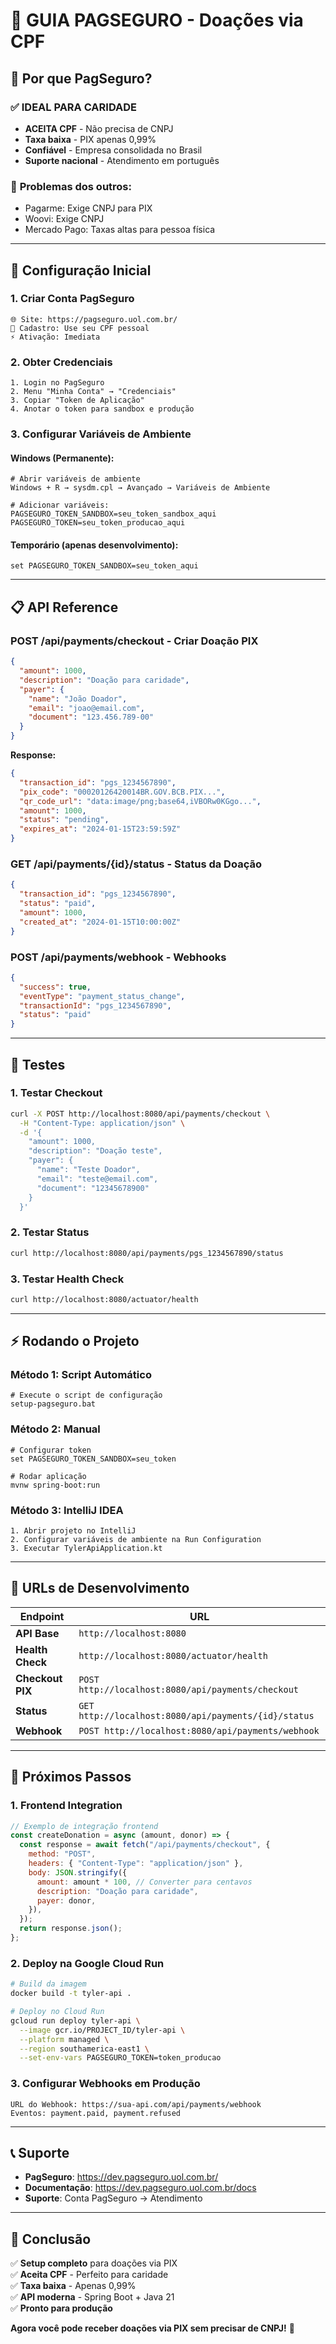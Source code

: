 # 🎁 GUIA PAGSEGURO - Doações via CPF

## 🎯 Por que PagSeguro?

### ✅ **IDEAL PARA CARIDADE**

- **ACEITA CPF** - Não precisa de CNPJ
- **Taxa baixa** - PIX apenas 0,99%
- **Confiável** - Empresa consolidada no Brasil
- **Suporte nacional** - Atendimento em português

### 🚫 **Problemas dos outros:**

- Pagarme: Exige CNPJ para PIX
- Woovi: Exige CNPJ
- Mercado Pago: Taxas altas para pessoa física

---

## 🔧 Configuração Inicial

### 1. **Criar Conta PagSeguro**

```
🌐 Site: https://pagseguro.uol.com.br/
📝 Cadastro: Use seu CPF pessoal
⚡ Ativação: Imediata
```

### 2. **Obter Credenciais**

```
1. Login no PagSeguro
2. Menu "Minha Conta" → "Credenciais"
3. Copiar "Token de Aplicação"
4. Anotar o token para sandbox e produção
```

### 3. **Configurar Variáveis de Ambiente**

#### Windows (Permanente):

```batch
# Abrir variáveis de ambiente
Windows + R → sysdm.cpl → Avançado → Variáveis de Ambiente

# Adicionar variáveis:
PAGSEGURO_TOKEN_SANDBOX=seu_token_sandbox_aqui
PAGSEGURO_TOKEN=seu_token_producao_aqui
```

#### Temporário (apenas desenvolvimento):

```batch
set PAGSEGURO_TOKEN_SANDBOX=seu_token_aqui
```

---

## 📋 API Reference

### **POST /api/payments/checkout** - Criar Doação PIX

```json
{
  "amount": 1000,
  "description": "Doação para caridade",
  "payer": {
    "name": "João Doador",
    "email": "joao@email.com",
    "document": "123.456.789-00"
  }
}
```

**Response:**

```json
{
  "transaction_id": "pgs_1234567890",
  "pix_code": "00020126420014BR.GOV.BCB.PIX...",
  "qr_code_url": "data:image/png;base64,iVBORw0KGgo...",
  "amount": 1000,
  "status": "pending",
  "expires_at": "2024-01-15T23:59:59Z"
}
```

### **GET /api/payments/{id}/status** - Status da Doação

```json
{
  "transaction_id": "pgs_1234567890",
  "status": "paid",
  "amount": 1000,
  "created_at": "2024-01-15T10:00:00Z"
}
```

### **POST /api/payments/webhook** - Webhooks

```json
{
  "success": true,
  "eventType": "payment_status_change",
  "transactionId": "pgs_1234567890",
  "status": "paid"
}
```

---

## 🧪 Testes

### **1. Testar Checkout**

```bash
curl -X POST http://localhost:8080/api/payments/checkout \
  -H "Content-Type: application/json" \
  -d '{
    "amount": 1000,
    "description": "Doação teste",
    "payer": {
      "name": "Teste Doador",
      "email": "teste@email.com",
      "document": "12345678900"
    }
  }'
```

### **2. Testar Status**

```bash
curl http://localhost:8080/api/payments/pgs_1234567890/status
```

### **3. Testar Health Check**

```bash
curl http://localhost:8080/actuator/health
```

---

## ⚡ Rodando o Projeto

### **Método 1: Script Automático**

```batch
# Execute o script de configuração
setup-pagseguro.bat
```

### **Método 2: Manual**

```batch
# Configurar token
set PAGSEGURO_TOKEN_SANDBOX=seu_token

# Rodar aplicação
mvnw spring-boot:run
```

### **Método 3: IntelliJ IDEA**

```
1. Abrir projeto no IntelliJ
2. Configurar variáveis de ambiente na Run Configuration
3. Executar TylerApiApplication.kt
```

---

## 🔗 URLs de Desenvolvimento

| Endpoint         | URL                                                  |
| ---------------- | ---------------------------------------------------- |
| **API Base**     | `http://localhost:8080`                              |
| **Health Check** | `http://localhost:8080/actuator/health`              |
| **Checkout PIX** | `POST http://localhost:8080/api/payments/checkout`   |
| **Status**       | `GET http://localhost:8080/api/payments/{id}/status` |
| **Webhook**      | `POST http://localhost:8080/api/payments/webhook`    |

---

## 🚀 Próximos Passos

### **1. Frontend Integration**

```javascript
// Exemplo de integração frontend
const createDonation = async (amount, donor) => {
  const response = await fetch("/api/payments/checkout", {
    method: "POST",
    headers: { "Content-Type": "application/json" },
    body: JSON.stringify({
      amount: amount * 100, // Converter para centavos
      description: "Doação para caridade",
      payer: donor,
    }),
  });
  return response.json();
};
```

### **2. Deploy na Google Cloud Run**

```bash
# Build da imagem
docker build -t tyler-api .

# Deploy no Cloud Run
gcloud run deploy tyler-api \
  --image gcr.io/PROJECT_ID/tyler-api \
  --platform managed \
  --region southamerica-east1 \
  --set-env-vars PAGSEGURO_TOKEN=token_producao
```

### **3. Configurar Webhooks em Produção**

```
URL do Webhook: https://sua-api.com/api/payments/webhook
Eventos: payment.paid, payment.refused
```

---

## 📞 Suporte

- **PagSeguro**: https://dev.pagseguro.uol.com.br/
- **Documentação**: https://dev.pagseguro.uol.com.br/docs
- **Suporte**: Conta PagSeguro → Atendimento

---

## 🎉 Conclusão

✅ **Setup completo** para doações via PIX  
✅ **Aceita CPF** - Perfeito para caridade  
✅ **Taxa baixa** - Apenas 0,99%  
✅ **API moderna** - Spring Boot + Java 21  
✅ **Pronto para produção**

**Agora você pode receber doações via PIX sem precisar de CNPJ!** 🎁
